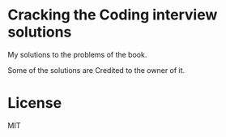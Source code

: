 # Cracking the Coding interview solutions

My solutions to the problems of the book.

Some of the solutions are Credited to the owner of it.

# License

MIT
